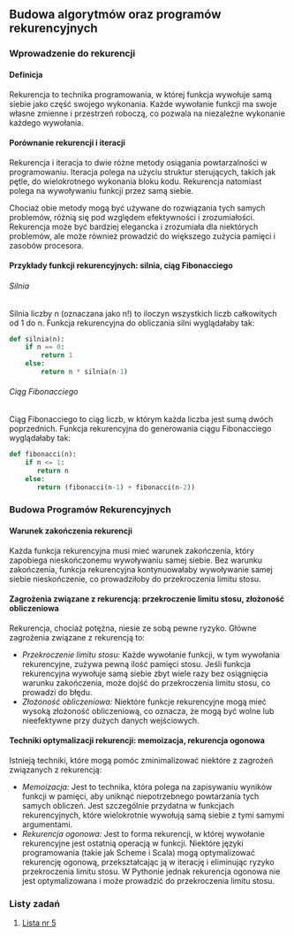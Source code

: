 ## Budowa algorytmów oraz programów rekurencyjnych

### Wprowadzenie do rekurencji

#### Definicja 

Rekurencja to technika programowania, w której funkcja wywołuje samą siebie jako część swojego wykonania. Każde wywołanie funkcji ma swoje własne zmienne i przestrzeń roboczą, co pozwala na niezależne wykonanie każdego wywołania.

#### Porównanie rekurencji i iteracji

Rekurencja i iteracja to dwie różne metody osiągania powtarzalności w programowaniu. Iteracja polega na użyciu struktur sterujących, takich jak pętle, do wielokrotnego wykonania bloku kodu. Rekurencja natomiast polega na wywoływaniu funkcji przez samą siebie.

Chociaż obie metody mogą być używane do rozwiązania tych samych problemów, różnią się pod względem efektywności i zrozumiałości. Rekurencja może być bardziej elegancka i zrozumiała dla niektórych problemów, ale może również prowadzić do większego zużycia pamięci i zasobów procesora.

#### Przykłady funkcji rekurencyjnych: silnia, ciąg Fibonacciego

###### Silnia

Silnia liczby n (oznaczana jako n!) to iloczyn wszystkich liczb całkowitych od 1 do n. Funkcja rekurencyjna do obliczania silni wyglądałaby tak:

```python
def silnia(n):
    if n == 0:
        return 1
    else:
        return n * silnia(n-1)
```

###### Ciąg Fibonacciego

Ciąg Fibonacciego to ciąg liczb, w którym każda liczba jest sumą dwóch poprzednich. Funkcja rekurencyjna do generowania ciągu Fibonacciego wyglądałaby tak:

```python
def fibonacci(n):
    if n <= 1:
       return n
    else:
       return (fibonacci(n-1) + fibonacci(n-2))
```

### Budowa Programów Rekurencyjnych

#### Warunek zakończenia rekurencji

Każda funkcja rekurencyjna musi mieć warunek zakończenia, który zapobiega nieskończonemu wywoływaniu samej siebie. Bez warunku zakończenia, funkcja rekurencyjna kontynuowałaby wywoływanie samej siebie nieskończenie, co prowadziłoby do przekroczenia limitu stosu.

#### Zagrożenia związane z rekurencją: przekroczenie limitu stosu, złożoność obliczeniowa

Rekurencja, chociaż potężna, niesie ze sobą pewne ryzyko. Główne zagrożenia związane z rekurencją to:

- *Przekroczenie limitu stosu:* Każde wywołanie funkcji, w tym wywołania rekurencyjne, zużywa pewną ilość pamięci stosu. Jeśli funkcja rekurencyjna wywołuje samą siebie zbyt wiele razy bez osiągnięcia warunku zakończenia, może dojść do przekroczenia limitu stosu, co prowadzi do błędu.
- *Złożoność obliczeniowa:* Niektóre funkcje rekurencyjne mogą mieć wysoką złożoność obliczeniową, co oznacza, że mogą być wolne lub nieefektywne przy dużych danych wejściowych.

#### Techniki optymalizacji rekurencji: memoizacja, rekurencja ogonowa

Istnieją techniki, które mogą pomóc zminimalizować niektóre z zagrożeń związanych z rekurencją:

- *Memoizacja:* Jest to technika, która polega na zapisywaniu wyników funkcji w pamięci, aby uniknąć niepotrzebnego powtarzania tych samych obliczeń. Jest szczególnie przydatna w funkcjach rekurencyjnych, które wielokrotnie wywołują samą siebie z tymi samymi argumentami.
- *Rekurencja ogonowa:* Jest to forma rekurencji, w której wywołanie rekurencyjne jest ostatnią operacją w funkcji. Niektóre języki programowania (takie jak Scheme i Scala) mogą optymalizować rekurencję ogonową, przekształcając ją w iterację i eliminując ryzyko przekroczenia limitu stosu. W Pythonie jednak rekurencja ogonowa nie jest optymalizowana i może prowadzić do przekroczenia limitu stosu.

### Listy zadań
1. [Lista nr 5](../excercises/list05.md)
